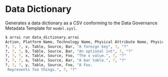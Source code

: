 # Data Dictionary

Generates a data dictionary as a CSV conforming to the Data Governance Metadata Template for `model.sysl`.

```bash
$ arrai run data_dictionary.arrai
Action, Platform Name, Technology Name, Physical Attribute Name, Physical Object Type, Physical Object Container Name, Physical Object Name, Physical Object Description, Business Term, Attribute Business Description
?, ?, ?, x, Table, Source, Bar, "A foreign key", ?, "?"
?, ?, ?, b, Table, Source, Bar, "An optional int", ?, "?"
?, ?, ?, x, Table, Source, Foo, "The x value.", ?, "?"
?, ?, ?, a, Table, Source, Bar, "A bar table.", ?, "?"
?, ?, ?, y, Table, Source, Foo, "A Foo.
 Represents foo things.", ?, "?"
```

